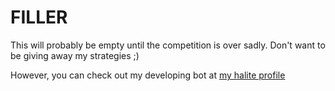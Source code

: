 # FILLER

This will probably be empty until the competition is over sadly. Don't want to be giving away my strategies ;)

However, you can check out my developing bot at 
[my halite profile](https://halite.io/user/?user_id=1460)
